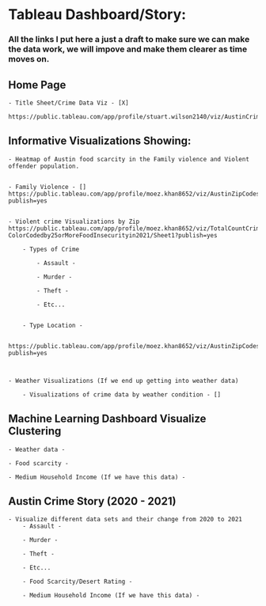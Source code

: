 # Tableau Dashboard/Story:

### All the links I put here a just a draft to make sure we can make the data work, we will impove and make them clearer as time moves on.

## Home Page

    - Title Sheet/Crime Data Viz - [X]

    https://public.tableau.com/app/profile/stuart.wilson2140/viz/AustinCrimeDashboardTitlePage/AustinCrimeDashboard

## Informative Visualizations Showing:

    - Heatmap of Austin food scarcity in the Family violence and Violent offender population. 


    - Family Violence - []
    https://public.tableau.com/app/profile/moez.khan8652/viz/AustinZipCodesthatare25orMoreFoodInsecurebasedonTypesofCrimeAvgHouseholdIncomein2021/Sheet1?publish=yes

    
    - Violent crime Visualizations by Zip https://public.tableau.com/app/profile/moez.khan8652/viz/TotalCountCrimesCommitedinAustinbyZipCode-ColorCodedby25orMoreFoodInsecurityin2021/Sheet1?publish=yes

        - Types of Crime 

            - Assault - 

            - Murder - 

            - Theft - 

            - Etc...


        - Type Location -

        https://public.tableau.com/app/profile/moez.khan8652/viz/AustinZipCodesthatare25orMoreFoodInsecurebasedonTypesofCrimeAvgHouseholdIncomein2021/Sheet1?publish=yes

  

    - Weather Visualizations (If we end up getting into weather data)

        - Visualizations of crime data by weather condition - []
    
## Machine Learning Dashboard Visualize Clustering

    - Weather data - 

    - Food scarcity - 

    - Medium Household Income (If we have this data) -


## Austin Crime Story (2020 - 2021)

    - Visualize different data sets and their change from 2020 to 2021
        - Assault - 

        - Murder - 

        - Theft - 

        - Etc...

        - Food Scarcity/Desert Rating - 

        - Medium Household Income (If we have this data) -